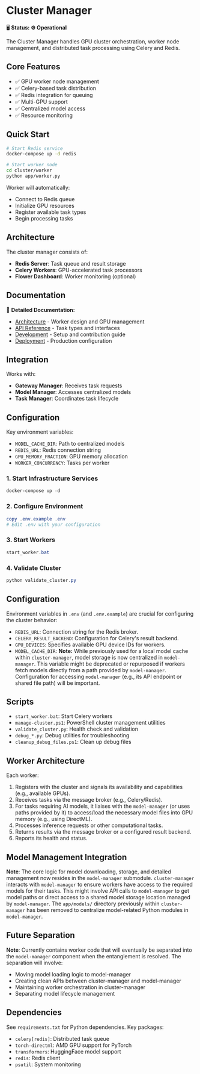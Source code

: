 # Cluster Manager

🖥️ **Status: ⚙️ Operational**

The Cluster Manager handles GPU cluster orchestration, worker node management, and distributed task processing using Celery and Redis.

## Core Features

- ✅ GPU worker node management
- ✅ Celery-based task distribution  
- ✅ Redis integration for queuing
- ✅ Multi-GPU support
- ✅ Centralized model access
- ✅ Resource monitoring

## Quick Start

```bash
# Start Redis service
docker-compose up -d redis

# Start worker node
cd cluster/worker
python app/worker.py
```

Worker will automatically:
- Connect to Redis queue
- Initialize GPU resources
- Register available task types
- Begin processing tasks

## Architecture

The cluster manager consists of:

- **Redis Server**: Task queue and result storage
- **Celery Workers**: GPU-accelerated task processors  
- **Flower Dashboard**: Worker monitoring (optional)

## Documentation

📖 **Detailed Documentation:**
- [Architecture](docs/architecture.md) - Worker design and GPU management
- [API Reference](docs/api.md) - Task types and interfaces
- [Development](docs/development.md) - Setup and contribution guide
- [Deployment](docs/deployment.md) - Production configuration

## Integration

Works with:
- **Gateway Manager**: Receives task requests
- **Model Manager**: Accesses centralized models
- **Task Manager**: Coordinates task lifecycle

## Configuration

Key environment variables:
- `MODEL_CACHE_DIR`: Path to centralized models
- `REDIS_URL`: Redis connection string  
- `GPU_MEMORY_FRACTION`: GPU memory allocation
- `WORKER_CONCURRENCY`: Tasks per worker

### 1. Start Infrastructure Services
```powershell
docker-compose up -d
```

### 2. Configure Environment
```powershell
copy .env.example .env
# Edit .env with your configuration
```

### 3. Start Workers
```powershell
start_worker.bat
```

### 4. Validate Cluster
```powershell
python validate_cluster.py
```

## Configuration

Environment variables in `.env` (and `.env.example`) are crucial for configuring the cluster behavior:
- `REDIS_URL`: Connection string for the Redis broker.
- `CELERY_RESULT_BACKEND`: Configuration for Celery's result backend.
- `GPU_DEVICES`: Specifies available GPU device IDs for workers.
- `MODEL_CACHE_DIR`: **Note:** While previously used for a local model cache within `cluster-manager`, model storage is now centralized in `model-manager`. This variable might be deprecated or repurposed if workers fetch models directly from a path provided by `model-manager`. Configuration for accessing `model-manager` (e.g., its API endpoint or shared file path) will be important.

## Scripts

- `start_worker.bat`: Start Celery workers
- `manage-cluster.ps1`: PowerShell cluster management utilities
- `validate_cluster.py`: Health check and validation
- `debug_*.py`: Debug utilities for troubleshooting
- `cleanup_debug_files.ps1`: Clean up debug files

## Worker Architecture

Each worker:
1. Registers with the cluster and signals its availability and capabilities (e.g., available GPUs).
2. Receives tasks via the message broker (e.g., Celery/Redis).
3. For tasks requiring AI models, it liaises with the `model-manager` (or uses paths provided by it) to access/load the necessary model files into GPU memory (e.g., using DirectML).
4. Processes inference requests or other computational tasks.
5. Returns results via the message broker or a configured result backend.
6. Reports its health and status.

## Model Management Integration

**Note**: The core logic for model downloading, storage, and detailed management now resides in the `model-manager` submodule. `cluster-manager` interacts with `model-manager` to ensure workers have access to the required models for their tasks. This might involve API calls to `model-manager` to get model paths or direct access to a shared model storage location managed by `model-manager`. The `app/models/` directory previously within `cluster-manager` has been removed to centralize model-related Python modules in `model-manager`.

## Future Separation

**Note**: Currently contains worker code that will eventually be separated into the `model-manager` component when the entanglement is resolved. The separation will involve:
- Moving model loading logic to model-manager
- Creating clean APIs between cluster-manager and model-manager
- Maintaining worker orchestration in cluster-manager
- Separating model lifecycle management

## Dependencies

See `requirements.txt` for Python dependencies. Key packages:
- `celery[redis]`: Distributed task queue
- `torch-directml`: AMD GPU support for PyTorch
- `transformers`: HuggingFace model support
- `redis`: Redis client
- `psutil`: System monitoring